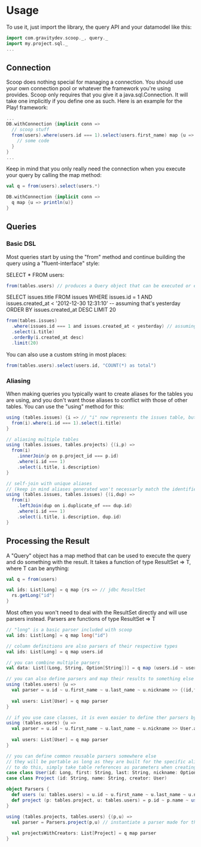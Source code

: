 Usage
=====

To use it, just import the library, the query API and your datamodel like this:

```scala
import com.gravitydev.scoop._, query._
import my.project.sql._
...
```

Connection
----------

Scoop does nothing special for managing a connection. You should use your own connection pool or whatever the framework you're using provides. 
Scoop only requires that you give it a java.sql.Connection. It will take one implicitly if you define one as such. Here is an example for the Play! framework:
```scala
...
DB.withConnection {implicit conn =>
  // scoop stuff
  from(users).where(users.id === 1).select(users.first_name) map {u => 
    // some code
  }
}
...
```

Keep in mind that you only really need the connection when you execute your query by calling the map method:
```scala
val q = from(users).select(users.*)

DB.withConnection {implicit conn =>
  q map {u => println(u)}
}
```

Queries
-------

### Basic DSL ###

Most queries start by using the "from" method and continue building the query using a "fluent-interface" style:

SELECT * FROM users:
```scala
from(tables.users) // produces a Query object that can be executed or extended later
```

SELECT issues.title 
FROM issues 
WHERE issues.id = 1 
  AND issues.created_at < '2012-12-30 12:31:10' -- assuming that's yesterday
ORDER BY issues.created_at DESC
LIMIT 20
```scala
from(tables.issues)
  .where(issues.id === 1 and issues.created_at < yesterday) // assuming "yesterday" is a java.sql.Date
  .select(i.title)
  .orderBy(i.created_at desc)
  .limit(20)
```

You can also use a custom string in most places:
```scala
from(tables.users).select(users.id, "COUNT(*) as total")
```

### Aliasing ####

When making queries you typically want to create aliases for the tables you are using, and you don't want those aliases to conflict with those of other tables.
You can use the "using" method for this:

```scala
using (tables.issues) {i => // "i" now represents the issues table, but with a unique alias
  from(i).where(i.id === 1).select(i.title)
}

// aliasing multiple tables
using (tables.issues, tables.projects) {(i,p) =>
  from(i)
    .innerJoin(p on p.project_id === p.id)
    .where(i.id === 1)
    .select(i.title, i.description)
}

// self-join with unique aliases 
// (keep in mind aliases generated won't necessarly match the identifiers used for the function params)
using (tables.issues, tables.issues) {(i,dup) => 
  from(i)
    .leftJoin(dup on i.duplicate_of === dup.id)
    .where(i.id === 1)
    .select(i.title, i.description, dup.id)
}
```

Processing the Result
---------------------

A "Query" object has a map method that can be used to execute the query and do something with the result. It takes a function of type ResultSet => T, where T can be anything:

```scala
val q = from(users)

val ids: List[Long] = q map {rs => // jdbc ResultSet
  rs.getLong("id")
}
```

Most often you won't need to deal with the ResultSet directly and will use parsers instead. Parsers are functions of type ResultSet => T
```scala
// "long" is a basic parser included with scoop
val ids: List[Long] = q map long("id")

// column definitions are also parsers of their respective types
val ids: List[Long] = q map users.id

// you can combine multiple parsers
val data: List[(Long, String, Option[String])] = q map (users.id ~ users.first_name ~ users.nickname)

// you can also define parsers and map their results to something else
using (tables.users) {u =>
  val parser = u.id ~ u.first_name ~ u.last_name ~ u.nickname >> {(id,first,last,nickname) = new User(id, first, last, nickname)}
  
  val users: List[User] = q map parser
}

// if you use case classes, it is even easier to define ther parsers by using the "apply" method on their companion object
using (tables.users) {u =>
  val parser = u.id ~ u.first_name ~ u.last_name ~ u.nickname >> User.apply
  
  val users: List[User] = q map parser
}

// you can define common reusable parsers somewhere else
// they will be portable as long as they are built for the specific aliases from the query
// to do this, simply take table references as parameters when creating the parser
case class User(id: Long, first: String, last: String, nickname: Option[String])
case class Project (id: String, name: String, creator: User)

object Parsers {
  def users (u: tables.users) = u.id ~ u.first_name ~ u.last_name ~ u.nickname >> User.apply
  def project (p: tables.project, u: tables.users) = p.id ~ p.name ~ users(u) >> Project.apply
}

using (tables.projects, tables.users) {(p,u) =>
  val parser = Parsers.project(p,u) // instantiate a parser made for the specific aliases that we are using
  
  val projectsWithCreators: List[Project] = q map parser
}
```

